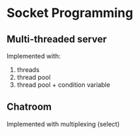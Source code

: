 # Socket Programming

## Multi-threaded server
Implemented with:
1. threads
2. thread pool
3. thread pool + condition variable

## Chatroom 
Implemented with multiplexing (select) 
